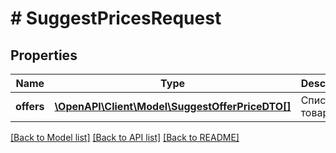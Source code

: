 # # SuggestPricesRequest

## Properties

Name | Type | Description | Notes
------------ | ------------- | ------------- | -------------
**offers** | [**\OpenAPI\Client\Model\SuggestOfferPriceDTO[]**](SuggestOfferPriceDTO.md) | Список товаров. |

[[Back to Model list]](../../README.md#models) [[Back to API list]](../../README.md#endpoints) [[Back to README]](../../README.md)
